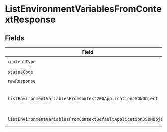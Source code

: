 # ListEnvironmentVariablesFromContextResponse


## Fields

| Field                                                                                                                                             | Type                                                                                                                                              | Required                                                                                                                                          | Description                                                                                                                                       |
| ------------------------------------------------------------------------------------------------------------------------------------------------- | ------------------------------------------------------------------------------------------------------------------------------------------------- | ------------------------------------------------------------------------------------------------------------------------------------------------- | ------------------------------------------------------------------------------------------------------------------------------------------------- |
| `contentType`                                                                                                                                     | *string*                                                                                                                                          | :heavy_check_mark:                                                                                                                                | N/A                                                                                                                                               |
| `statusCode`                                                                                                                                      | *number*                                                                                                                                          | :heavy_check_mark:                                                                                                                                | N/A                                                                                                                                               |
| `rawResponse`                                                                                                                                     | [AxiosResponse>](https://axios-http.com/docs/res_schema)                                                                                          | :heavy_minus_sign:                                                                                                                                | N/A                                                                                                                                               |
| `listEnvironmentVariablesFromContext200ApplicationJSONObject`                                                                                     | [ListEnvironmentVariablesFromContext200ApplicationJSON](../../models/operations/listenvironmentvariablesfromcontext200applicationjson.md)         | :heavy_minus_sign:                                                                                                                                | A paginated list of environment variables                                                                                                         |
| `listEnvironmentVariablesFromContextDefaultApplicationJSONObject`                                                                                 | [ListEnvironmentVariablesFromContextDefaultApplicationJSON](../../models/operations/listenvironmentvariablesfromcontextdefaultapplicationjson.md) | :heavy_minus_sign:                                                                                                                                | Error response.                                                                                                                                   |